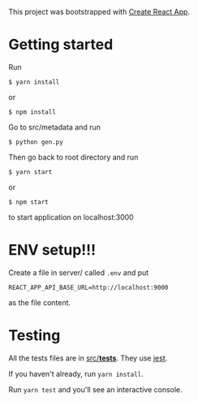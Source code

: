 This project was bootstrapped with [Create React App](https://github.com/facebook/create-react-app).

# Getting started
Run
```
$ yarn install
```
or
```
$ npm install
```

Go to src/metadata and run
```
$ python gen.py
```

Then go back to root directory and run
```
$ yarn start
```
or
```
$ npm start
```
to start application on localhost:3000

# ENV setup!!!
Create a file in server/ called `.env` and put
```
REACT_APP_API_BASE_URL=http://localhost:9000
```
as the file content.

# Testing
All the tests files are in [src/__tests__](src/__tests__). They use [jest](https://jestjs.io/docs/en/getting-started).

If you haven't already, run `yarn install`.

Run `yarn test` and you'll see an interactive console.
